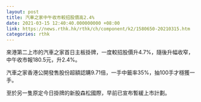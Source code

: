 ```yaml
---
layout: post
title: 汽車之家中午收市較招股價高2.4%
date: 2021-03-15 12:40:40.000000000 +08:00
link: https://news.rthk.hk/rthk/ch/component/k2/1580650-20210315.htm
categories: rthk
---
```


來港第二上市的汽車之家首日主板掛牌，一度較招股價升4.7%，隨後升幅收窄，中午收市報180.5元，升2.4%。

汽車之家香港公開發售股份超額認購9.71倍，一手中籤率35%，抽100手才穩獲一手。

至於另一隻原定今日掛牌的新股森松國際，早前已宣布暫緩上市計劃。
